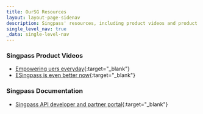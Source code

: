 ```yaml
---
title: OurSG Resources
layout: layout-page-sidenav
description: Singpass' resources, including product videos and product documentation.
single_level_nav: true
_data: single-level-nav
---
```


### Singpass Product Videos

- [Empowering uers everyday](https://www.youtube.com/watch?v=rUZf1ZcB0NY){:target="\_blank"}
- [ESingpass is even better now](https://youtu.be/zacNBxADPH4){:target="\_blank"}

### Singpass Documentation

- [Singpass API developer and partner portal](https://api.singpass.gov.sg/){:target="\_blank"}

